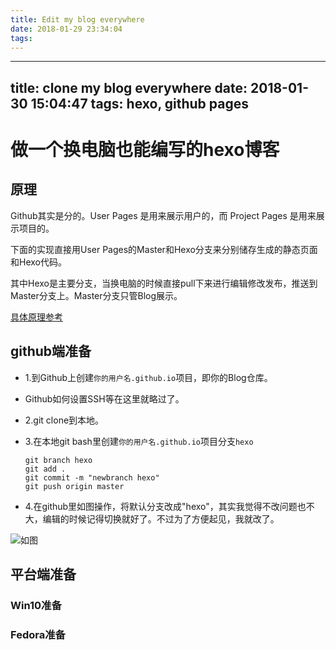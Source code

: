 ```yaml
---
title: Edit my blog everywhere
date: 2018-01-29 23:34:04
tags:
---
```

---
title: clone my blog everywhere
date: 2018-01-30 15:04:47
tags: hexo, github pages
---

# 做一个换电脑也能编写的hexo博客


## 原理

Github其实是分的。User Pages 是用来展示用户的，而 Project Pages 是用来展示项目的。

下面的实现直接用User Pages的Master和Hexo分支来分别储存生成的静态页面和Hexo代码。

其中Hexo是主要分支，当换电脑的时候直接pull下来进行编辑修改发布，推送到Master分支上。Master分支只管Blog展示。

[具体原理参考](http://crazymilk.github.io/2015/12/28/GitHub-Pages-Hexo搭建博客/#more)



## github端准备

- 1.到Github上创建`你的用户名.github.io`项目，即你的Blog仓库。 
- Github如何设置SSH等在这里就略过了。
- 2.git clone到本地。
- 3.在本地git bash里创建`你的用户名.github.io`项目分支`hexo`
     
    ```git
    git branch hexo
    git add .
    git commit -m "newbranch hexo"
    git push origin master
    ```
      
- 4.在github里如图操作，将默认分支改成"hexo"，其实我觉得不改问题也不大，编辑的时候记得切换就好了。不过为了方便起见，我就改了。

![如图](/Edit-my-blog-everywhere/branchswtich.jpg)




## 平台端准备

### Win10准备

### Fedora准备

